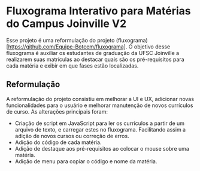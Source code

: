 # Fluxograma Interativo para Matérias do Campus Joinville V2

Esse projeto é uma reformulação do projeto (fluxograma)[https://github.com/Equipe-Botcem/fluxograma]. O objetivo desse fluxograma é auxiliar os estudantes de graduação da UFSC Joinville a realizarem suas matrículas ao destacar quais são os pré-requisitos para cada matéria e exibir em que fases estão localizadas.

## Reformulação

A reformulação do projeto consistiu em melhorar a UI e UX, adicionar novas funcionalidades para o usuário e melhorar manutenção de novos currículos de curso. As alterações principais foram:

- Criação de script em JavaScript para ler os currículos a partir de um arquivo de texto, e carregar estes no fluxograma. Facilitando assim a adição de novos cursos ou correção de erros.
- Adição do código de cada matéria.
- Adição de destaque aos pré-requisitos ao colocar o mouse sobre uma matéria.
- Adição de menu para copiar o código e nome da matéria.